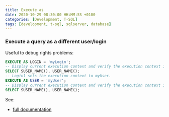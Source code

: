 ```yaml
---
title: Execute as
date: 2020-10-29 08:30:00 HH:MM:SS +0100
categories: [Development, T-SQL]
tags: [development, t-sql, sqlserver, database]
---
```


### Execute a query as a different user/login

Useful to debug rights problems:

```sql
EXECUTE AS LOGIN = 'myLogin';  
-- Display current execution context and verify the execution context is now myLogin  
SELECT SUSER_NAME(), USER_NAME();  
-- Login1 sets the execution context to myUser.  
EXECUTE AS USER = 'myUser';  
-- Display current execution context and verify the execution context is now myUser   
SELECT SUSER_NAME(), USER_NAME();  
```

See:

* [full documentation](https://docs.microsoft.com/fr-fr/sql/t-sql/statements/execute-as-transact-sql?view=sql-server-ver15)
